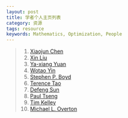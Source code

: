 ```yaml
---
layout: post
title: 学者个人主页列表
category: 资源
tags: resource
keywords: Mathematics, Optimization, People
---
```


> 1. [Xiaojun Chen](http://www.polyu.edu.hk/ama/staff/xjchen/ChenXJ.htm)
> 2. [Xin Liu](http://lsec.cc.ac.cn/~liuxin/)
> 3. [Ya-xiang Yuan](http://lsec.cc.ac.cn/~yyx/chinese/indexc.htm)
> 4. [Wotao Yin](http://www.math.ucla.edu/~wotaoyin/)
> 5. [Stephen P. Boyd](http://stanford.edu/~boyd/)
> 6. [Terence Tao](http://www.math.ucla.edu/~tao/)
> 7. [Defeng Sun](http://www.math.nus.edu.sg/~matsundf/)
> 11. [Paul Tseng](http://www.mit.edu/~dimitrib/PTseng/personal.html)
> 12. [Tim Kelley](http://www4.ncsu.edu/~ctk/tim.html)
> 13. [Michael L. Overton](https://cs.nyu.edu/overton/)
